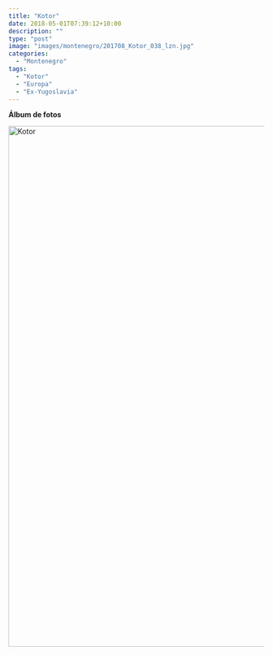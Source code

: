 ```yaml
---
title: "Kotor"
date: 2018-05-01T07:39:12+10:00
description: ""
type: "post"
image: "images/montenegro/201708_Kotor_038_lzn.jpg"
categories: 
  - "Montenegro"
tags:
  - "Kotor"
  - "Europa"
  - "Ex-Yugoslavia" 
---
```


**Álbum de fotos**

<a data-flickr-embed="true" data-header="true" data-footer="true"  href="https://www.flickr.com/photos/144447981@N03/albums/72157705320397784" title="Kotor"><img src="https://farm8.staticflickr.com/7851/31637512457_797f0ba554_o.jpg" width="683" height="1024" alt="Kotor"></a><script async src="//embedr.flickr.com/assets/client-code.js" charset="utf-8"></script>